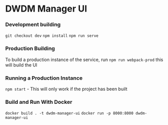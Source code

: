 # DWDM Manager UI

### Development building
```git checkout dev```
```npm install```
```npm run serve```

### Production Building
To build a production instance of the service, run ```npm run webpack-prod``` this will build the UI

### Running a Production Instance 
```npm start``` - This will only work if the project has been built

### Build and Run With Docker
```docker build . -t dwdm-manager-ui```
```docker run -p 8000:8000 dwdm-manager-ui```

